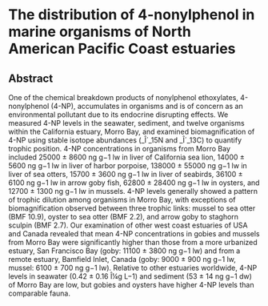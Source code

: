 # The distribution of 4-nonylphenol in marine organisms of North American Pacific Coast estuaries

## Abstract

One of the chemical breakdown products of nonylphenol ethoxylates, 4-nonylphenol (4-NP), accumulates in organisms and is of concern as an environmental pollutant due to its endocrine disrupting effects. We measured 4-NP levels in the seawater, sediment, and twelve organisms within the California estuary, Morro Bay, and examined biomagnification of 4-NP using stable isotope abundances (_Î´_15N and _Î´_13C) to quantify trophic position. 4-NP concentrations in organisms from Morro Bay included 25000 ± 8600 ng g−1 lw in liver of California sea lion, 14000 ± 5600 ng g−1 lw in liver of harbor porpoise, 138000 ± 55000 ng g−1 lw in liver of sea otters, 15700 ± 3600 ng g−1 lw in liver of seabirds, 36100 ± 6100 ng g−1 lw in arrow goby fish, 62800 ± 28400 ng g−1 lw in oysters, and 12700 ± 1300 ng g−1 lw in mussels. 4-NP levels generally showed a pattern of trophic dilution among organisms in Morro Bay, with exceptions of biomagnification observed between three trophic links: mussel to sea otter (BMF 10.9), oyster to sea otter (BMF 2.2), and arrow goby to staghorn sculpin (BMF 2.7). Our examination of other west coast estuaries of USA and Canada revealed that mean 4-NP concentrations in gobies and mussels from Morro Bay were significantly higher than those from a more urbanized estuary, San Francisco Bay (goby: 11100 ± 3800 ng g−1 lw) and from a remote estuary, Bamfield Inlet, Canada (goby: 9000 ± 900 ng g−1 lw, mussel: 6100 ± 700 ng g−1 lw). Relative to other estuaries worldwide, 4-NP levels in seawater (0.42 ± 0.16 Î¼g L−1) and sediment (53 ± 14 ng g−1 dw) of Morro Bay are low, but gobies and oysters have higher 4-NP levels than comparable fauna.